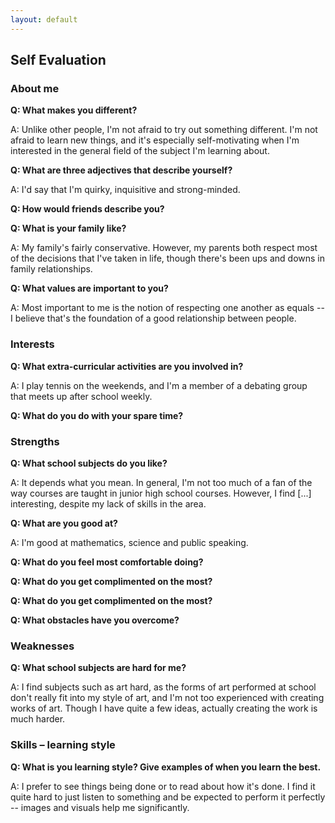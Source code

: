 ```yaml
---
layout: default
---
```


## Self Evaluation
### About me

**Q: What makes you different?**

A: Unlike other people, I'm not afraid to try out something different. I'm not afraid to learn new things, and it's especially self-motivating when I'm interested in the general field of the subject I'm learning about.

**Q: What are three adjectives that describe yourself?**

A: I'd say that I'm quirky, inquisitive and strong-minded.

**Q: How would friends describe you?**


**Q: What is your family like?**

A: My family's fairly conservative. However, my parents both respect most of the decisions that I've taken in life, though there's been ups and downs in family relationships.

**Q: What values are important to you?**

A: Most important to me is the notion of respecting one another as equals -- I believe that's the foundation of a good relationship between people.

### Interests

**Q: What extra-curricular activities are you involved in?**

A: I play tennis on the weekends, and I'm a member of a debating group that meets up after school weekly.

**Q: What do you do with your spare time?**

### Strengths

**Q: What school subjects do you like?**

A: It depends what you mean. In general, I'm not too much of a fan of the way courses are taught in junior high school courses. However, I find [...] interesting, despite my lack of skills in the area.

**Q: What are you good at?**

A: I'm good at mathematics, science and public speaking.

**Q: What do you feel most comfortable doing?**

**Q: What do you get complimented on the most?**

**Q: What do you get complimented on the most?**

**Q: What obstacles have you overcome?**

### Weaknesses

**Q: What school subjects are hard for me?**

A: I find subjects such as art hard, as the forms of art performed at school don't really fit into my style of art, and I'm not too experienced with creating works of art. Though I have quite a few ideas, actually creating the work is much harder.

### Skills – learning style

**Q: What is you learning style? Give examples of when you learn the best.**

A: I prefer to see things being done or to read about how it's done. I find it quite hard to just listen to something and be expected to perform it perfectly -- images and visuals help me significantly.




<!--

What don't I like to do?
What is hard for me?
Accomplishments
What accomplishments am I most proud of?
What have I learned from my accomplishments?
Experiences
What experiences do I have that will help with a job?
Goals
What kind of short-term goals (after high school) do I have?
What kind of long-term goals (10 years) do I have?
What are my career goals?
How do I set goals?
How do I monitor goals?
-->
